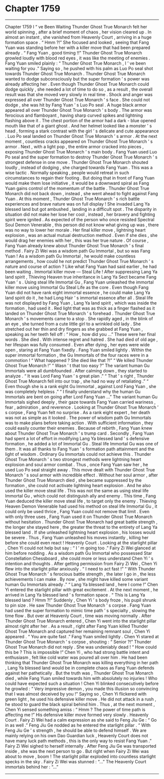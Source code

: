 
# Chapter 1759


---

Chapter 1759 I “ ve Been Waiting
Thunder Ghost True Monarch felt her world spinning , after a brief moment of chaos , her vision cleared up .
In almost an instant , she vanished from Heavenly Court , arriving in a huge formation space .
“ Hmm ?!” She focused and looked , seeing that Fang Yuan was standing before her with a killer move that had been prepared already .
“ Fang Yuan , good timing !!” Thunder Ghost True Monarch growled loudly with blood red eyes , it was like the meeting of enemies .
Fang Yuan smiled plainly : “ Thunder Ghost True Monarch , I ’ ve been waiting for you .”
Saying so , he pushed with his palm as Luo Po seal shot towards Thunder Ghost True Monarch .
Thunder Ghost True Monarch wanted to dodge subconsciously but the super formation ’ s power was already affecting her .
Even though Thunder Ghost True Monarch could dodge quickly , she needed a lot of time to do so , as a result , the overall result was that she moved very slowly in real time .
Shock and anger was expressed all over Thunder Ghost True Monarch ’ s face .
She could not dodge , she was hit by Fang Yuan ’ s Luo Po seal .
A huge black armor appeared all over Thunder Ghost True Monarch ’ s body . The armor was ferocious and flamboyant , having sharp curved spikes and lightning flashing above it . The chest portion of the armor had a dark - blue opened mouth like that of a giant ghost . And her helmet looked like a monster ’ s head , forming a stark contrast with the girl ’ s delicate and cute appearance .
Luo Po seal landed on Thunder Ghost True Monarch ’ s armor .
At the next moment , countless cracks appeared on Thunder Ghost True Monarch ’ s armor .
Next , with a light pop , the entire armor cracked into pieces , exposing Thunder Ghost True Monarch ’ s main body .
Fang Yuan used Luo Po seal and the super formation to destroy Thunder Ghost True Monarch ’ s strongest defense in one move .
Thunder Ghost True Monarch shouted loudly , instead of dodging , she charged towards Fang Yuan .
This was a wise tactic .
Normally speaking , people would retreat in such circumstances to regain their footing . But doing that in front of Fang Yuan would make them lose initiative , it would be a downward spiral as Fang Yuan gains control of the momentum of the battle .
Thunder Ghost True Monarch did not back down , instead , she went ahead to fight against Fang Yuan .
At this moment , Thunder Ghost True Monarch ’ s rich battle experiences and brave nature was on full display !
She invaded Lang Ya blessed land but got ambushed , landing in a difficult spot . The disparity in situation did not make her lose her cool , instead , her bravery and fighting spirit were ignited .
As expected of the person who once resisted Spectral Soul Demon Venerable , this person did not know what giving up was , there was no way to lower her morale .
Her final killer move , lightning heart explosion , was an actual mutual destruction method . Even if she dies , she would drag her enemies with her , this was her true nature .
Of course , Fang Yuan already knew about Thunder Ghost True Monarch ’ s final method .
Fairy Zi Wei was a wisdom path Gu Immortal , but so was Fang Yuan !
As a wisdom path Gu Immortal , he would make countless arrangements , how could he not predict Thunder Ghost True Monarch ’ s nature and course of action ?
Like what Fang Yuan had said earlier , he had been waiting .
Immortal killer move — Steal Life !
After suppressing Lang Ya land spirit , Thieving Heaven true inheritance in Lang Ya Sect became Fang Yuan ’ s . Using steal life Immortal Gu , Fang Yuan unleashed the immortal killer move using Immortal Gu Steal Life as the core .
Even though Fang Yuan did not have rank eight immortal essence , he could make Lang Ya land spirit do it , he had Long Hair ’ s immortal essence after all .
Steal life was not displayed by Fang Yuan , Lang Ya land spirit , which was inside the formation , had used it .
Red light that was as thick as a finger flashed as it landed on Thunder Ghost True Monarch ’ s forehead .
Thunder Ghost True Monarch ’ s movements came to a stop .
She rapidly aged , in the blink of an eye , she turned from a cute little girl to a wrinkled old lady .
She stretched out her thin and dry fingers as she grabbed at Fang Yuan , speaking as her teeth fell off : “ How , how did you …”
These were her final words .
She died .
With intense regret and hatred .
She had died of old age , her lifespan was fully consumed .
Even after dying , her eyes were wide open , staring at Fang Yuan fixedly .
Fang Yuan smiled lightly .
Within the super immortal formation , the Gu Immortals of the four races were in a commotion !
“ What happened ? She died like that ?!”
“ We killed Thunder Ghost True Monarch !”
“ Wasn ’ t that too easy ?”
The variant human Gu Immortals were all dumbfounded .
After calming down , they started to analyze .
“ It was Lord Fang Yuan ’ s great plan .”
“ That ’ s right , Thunder Ghost True Monarch fell into our trap , she had no way of retaliating .”
“ Even though she is a rank eight Gu Immortal , against Lord Fang Yuan , she was completely helpless .”
“ I finally understand why the human Gu Immortals are bent on going after Lord Fang Yuan …”
The variant human Gu Immortals sighed deeply , their gaze towards Fang Yuan carried wariness , fear , admiration , and reverence .
Looking at Thunder Ghost True Monarch ’ s corpse , Fang Yuan felt no surprise .
As a rank eight expert , her death was not as simple as it looked .
The power of wisdom path Gu Immortals was to make plans before taking action . With sufficient information , they could easily counter their enemies .
Because of rebirth , Fang Yuan knew about Thunder Ghost True Monarch ’ s trump card .
Secondly , Fang Yuan had spent a lot of effort in modifying Lang Ya blessed land ’ s defensive formation , he added a lot of Immortal Gu . Steal life Immortal Gu was one of them .
It was all thanks to Fang Yuan ’ s formation path attainment and the light of wisdom . Ordinary Gu Immortals could not achieve this .
Thunder Ghost True Monarch ’ s two strongest methods were lightning heart explosion and soul armor combat .
Thus , once Fang Yuan saw her , he used Luo Po seal straight away . This move dealt with Thunder Ghost True Monarch ’ s soul armor with incredible effect .
Without her soul armor , after Thunder Ghost True Monarch died , she became suppressed by the formation , she could not activate lightning heart explosion .
And he also used the killer move steal life .
This was not the same as using steal life Immortal Gu , which could not distinguish ally and enemy .
This time , Fang Yuan deduced the killer move steal life , to target only the enemy .
Thieving Heaven Demon Venerable had used his method on steal life Immortal Gu , it could only be used thrice , Fang Yuan could not remove that limit .
Even with only three uses , Fang Yuan used it on Thunder Ghost True Monarch without hesitation .
Thunder Ghost True Monarch had great battle strength , the longer she stayed here , the greater the threat to the entirety of Lang Ya blessed land .
If she unleashed lightning heart explosion , his losses would be severe .
Thus , Fang Yuan unleashed his moves instantly , killing her before she could even react !
Heavenly Court .
Looking at the starlight pillar , Chen Yi could not help but say : “ I ’ m going too .”
Fairy Zi Wei glanced at him before nodding .
As a wisdom path Gu Immortal who possessed Star Constellation Chessboard , she could more or less understand Chen Yi ’ s intention and thoughts .
After getting permission from Fairy Zi Wei , Chen Yi flew into the starlight pillar anxiously .
“ I need to act fast !”
“ With Thunder Ghost True Monarch ’ s ferocious battle strength , the later I go in , the less achievements I can make . By now , she might have killed some variant human Gu Immortals already .”
“ Lang Ya blessed land , here I come !”
Chen Yi entered the starlight pillar with great excitement .
At the next moment , he arrived in Lang Ya blessed land ’ s formation space .
“ This is Lang Ya blessed land ? Hmm ?!” Suddenly , Chen Yi ’ s body froze , his pupil shrunk to pin size .
He saw Thunder Ghost True Monarch ’ s corpse .
Fang Yuan had used the super formation to mimic time path ’ s specialty , slowing the time flow .
But over at Heavenly Court , time was moving normally .
After Thunder Ghost True Monarch entered , Chen Yi went into the starlight pillar almost right after her .
As a result , right after Fang Yuan killed Thunder Ghost True Monarch and captured her remaining remnant soul , Chen Yi appeared .
“ You are quite fast .” Fang Yuan smiled lightly .
Chen Yi stared at Thunder Ghost True Monarch ’ s corpse , shouting : “ Senior ?!”
Thunder Ghost True Monarch did not reply .
She was undeniably dead !
“ How could this be ? This is impossible !” Chen Yi , who had strong battle intent and enthusiasm , felt like cold water was poured all over him .
He had been thinking that Thunder Ghost True Monarch was killing everything in her path , Lang Ya blessed land would be in complete chaos as Fang Yuan defends against her pathetically .
But the truth was , Thunder Ghost True Monarch died , while Fang Yuan smiled towards him with absolutely no injuries !
Who could have expected such a situation !
Chen Yi blinked consecutively before he growled : “ Very impressive demon , you made this illusion so convincing that I was almost deceived by you !”
Saying so , Chen Yi flickered with green light , he used his defensive killer move .
He did not attack in a rush , he stood to guard the black spiral behind him .
Thus , at the next moment , Chen Yi sensed something amiss : “ Hmm ? The power of time path is affecting me !”
His defensive killer move formed very slowly .
Heavenly Court .
Fairy Zi Wei had a calm expression as she said to Feng Jiu Ge : “ Go in as well .”
Feng Jiu Ge nodded as he entered the starlight pillar .
“ With Feng Jiu Ge ’ s strength , he should be able to defend himself . We are mainly relying on his own Dao Guardian luck , Heavenly Court does not have many luck path methods , this is the only way to resist Fang Yuan .”
Fairy Zi Wei sighed to herself internally .
After Feng Jiu Ge was transported inside , she was the next person to go .
But right when Fairy Zi Wei was about to move , boom !
The starlight pillar exploded into countless starlight specks in the sky .
Fairy Zi Wei was stunned : “…”
The Heavenly Court immortals behind her : “…”

---

